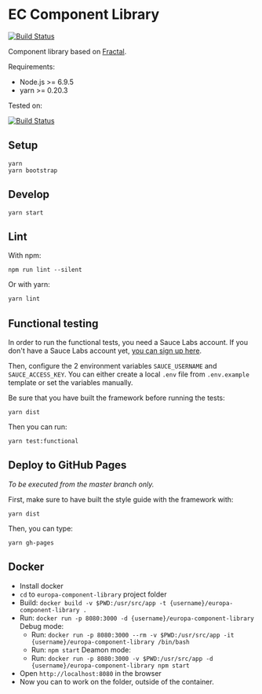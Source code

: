 # EC Component Library

[![Build Status](https://travis-ci.org/ec-europa/europa-component-library.svg?branch=master)](https://travis-ci.org/ec-europa/europa-component-library)

Component library based on [Fractal](http://fractal.build/).

Requirements:
-   Node.js >= 6.9.5
-   yarn >= 0.20.3

Tested on:

[![Build Status](https://saucelabs.com/browser-matrix/europa-component-library.svg)](https://saucelabs.com/u/europa-component-library)

## Setup

```
yarn
yarn bootstrap
```

## Develop

```
yarn start
```

## Lint

With npm:

```
npm run lint --silent
```

Or with yarn:

```bash
yarn lint
```

## Functional testing

In order to run the functional tests, you need a Sauce Labs account. If you
don't have a Sauce Labs account yet, [you can sign up here](https://saucelabs.com/beta/signup/OSS/None).

Then, configure the 2 environment variables `SAUCE_USERNAME` and `SAUCE_ACCESS_KEY`.
You can either create a local `.env` file from `.env.example` template or set
the variables manually.

Be sure that you have built the framework before running the tests:

```
yarn dist
```

Then you can run:

```
yarn test:functional
```

## Deploy to GitHub Pages

_To be executed from the master branch only._

First, make sure to have built the style guide with the framework with:

```
yarn dist
```

Then, you can type:

```
yarn gh-pages
```

## Docker
- Install docker
- `cd` to `europa-component-library` project folder
- Build: `docker build -v $PWD:/usr/src/app -t {username}/europa-component-library .`
- Run: `docker run -p 8080:3000 -d {username}/europa-component-library`
Debug mode:
  - Run: `docker run -p 8080:3000 --rm -v $PWD:/usr/src/app -it {username}/europa-component-library /bin/bash`
  - Run: `npm start`
Deamon mode:
  - Run: `docker run -p 8080:3000 -v $PWD:/usr/src/app -d {username}/europa-component-library npm start`
- Open `http://localhost:8080` in the browser
- Now you can to work on the folder, outside of the container.



